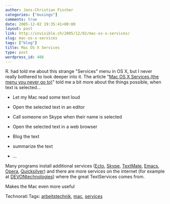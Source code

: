 ```yaml
---
author: Jens-Christian Fischer
categories: ["musings"]
comments: true
date: 2005-12-02 19:35:41+00:00
layout: post
link: http://invisible.ch/2005/12/02/mac-os-x-services/
slug: mac-os-x-services
tags: ["blog"]
title: Mac OS X Services
type: post
wordpress_id: 486
---
```



R. had told me about this strange "Services" menu in OS X, but I never really bothered to look deeper into it. The article "[Mac OS X Services (the menu you never go to)](http://highschoolblows.blogspot.com/2005/11/mac-os-x-services-menu-you-never-go-to.html)" told me a bit more about the things possible, when text is selected...




  * Let my Mac read some text loud


  * Open the selected text in an editor


  * Call someone on Skype when their name is selected


  * Open the selected text in a web browser


  * Blog the text


  * summarize the text


  * ...




Many programs install additional services ([Ecto](http://ecto.kung-foo.tv/), [Skype](http://www.skype.com/), [TextMate](http://www.macromates.com/), [Emacs](http://de.wikipedia.org/wiki/Emacs), [Opera](http://www.opera.com/), [Quicksilver](http://quicksilver.blacktree.com/)) and there are more services on the internet (for example at [DEVONtechnologies](http://www.devon-technologies.com/products/freeware/services.php)) where the great TextServices comes from.



Makes the Mac even more useful





Technorati Tags: [arbeitstechnik](http://www.technorati.com/tag/arbeitstechnik), [mac](http://www.technorati.com/tag/mac), [services](http://www.technorati.com/tag/services)
